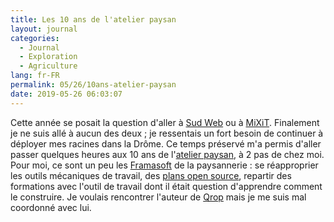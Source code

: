 ```yaml
---
title: Les 10 ans de l'atelier paysan
layout: journal
categories:
  - Journal
  - Exploration
  - Agriculture
lang: fr-FR
permalink: 05/26/10ans-atelier-paysan
date: 2019-05-26 06:03:07
---
```


Cette année se posait la question d'aller à [Sud Web](https://sudweb.fr/2019/) ou à [MiXiT](https://mixitconf.org/2019). Finalement je ne suis allé à aucun des deux ; je ressentais un fort besoin de continuer à déployer mes racines dans la Drôme. Ce temps préservé m'a permis d'aller passer quelques heures aux 10 ans de l'[atelier paysan](https://www.latelierpaysan.org/), à 2 pas de chez moi. Pour moi, ce sont un peu les [Framasoft](https://framasoft.org/fr/) de la paysannerie : se réapproprier les outils mécaniques de travail, des [plans open source](https://www.latelierpaysan.org/Plans-et-Tutoriels), repartir des formations avec l'outil de travail dont il était question d'apprendre comment le construire. Je voulais rencontrer l'auteur de [Qrop](https://qrop.frama.io/fr/planting-map.html) mais je me suis mal coordonné avec lui.